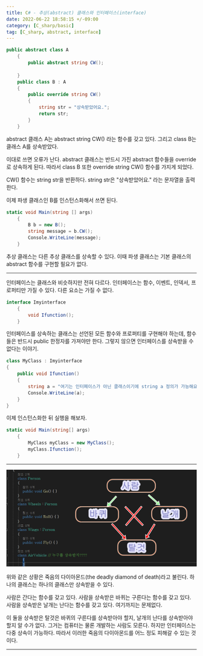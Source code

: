 ```yaml
---
title: C# - 추상(abstract) 클래스와 인터페이스(interface)
date: 2022-06-22 18:58:15 +/-09:00
category: [C_sharp/basic]
tag: [C_sharp, abstract, interface]
---
```


```csharp
public abstract class A
    {
        public abstract string CW();

    }
    public class B : A
    {
        public override string CW()
        {
            string str = "상속받았어요.";
            return str;
        }
    }
```

abstract 클래스 A는 abstract string CW() 라는 함수를 갖고 있다. 그리고 class B는 클래스 A를 상속받았다.

이대로 쓰면 오류가 난다. abstract 클래스는 반드시 가진 abstract 함수들을 override로 상속하게 된다. 따라서 class B 또한 override string CW() 함수를 가지게 되었다.

CW() 함수는 string str을 반환하다. string str은 "상속받았어요." 라는 문자열을 출력한다.

이제 파생 클래스인 B를 인스턴스화해서 쓰면 된다.

```csharp
static void Main(string [] args)
    {
        B b = new B();
        string message = b.CW();
        Console.WriteLine(message);
    }
```
추상 클래스는 다른 추상 클래스를 상속할 수 있다. 이때 파생 클래스는 기본 클래스의 abstract 함수를 구현할 필요가 없다.

---

인터페이스는 클래스와 비슷하지만 전혀 다르다. 인터페이스는 함수, 이벤트, 인덱서, 프로퍼티만 가질 수 있다. 다른 요소는 가질 수 없다.

```csharp
interface Imyinterface
    {
        void Ifunction();
    }
```
인터페이스를 상속하는 클래스는 선언된 모든 함수와 프로퍼티를 구현해야 하는데, 함수들은 반드시 public 한정자를 가져야만 한다. 그렇지 않으면 인터페이스를 상속받을 수 없다는 이야기.

```csharp
class MyClass : Imyinterface
{
    public void Ifunction()
    {
        string a = "여기는 인터페이스가 아닌 클래스이기에 string a 정의가 가능해요.";
        Console.WriteLine(a);
    }
}
```
이제 인스턴스화한 뒤 실행을 해보자.

```csharp
static void Main(string[] args)
    {
        MyClass myClass = new MyClass();
        myClass.Ifunction();
    }
```

---
 
![csharp-deadly-diamond.png](/assets/postingImage/csharp-deadly-diamond.png)

위와 같은 상황은 죽음의 다이아몬드(the deadly diamond of death)라고 불린다. 하나의 클래스는 하나의 클래스만 상속받을 수 있다.

사람은 간다는 함수를 갖고 있다. 사람을 상속받은 바퀴는 구른다는 함수를 갖고 있다. 사람을 상속받은 날개는 난다는 함수를 갖고 있다. 여기까지는 문제없다.


이 둘을 상속받은 탈것은 바퀴의 구른다를 상속받아야 할지, 날개의 난다를 상속받아야 할지 알 수가 없다. 그거는 컴퓨터는 물론 개발하는 사람도 모른다. 하지만 인터페이스는 다중 상속이 가능하다. 따라서 이러한 죽음의 다이아몬드를 어느 정도 피해갈 수 있는 것이다.

---